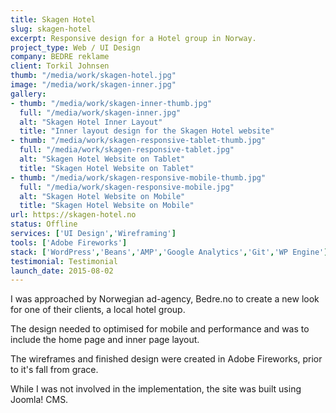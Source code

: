 ```yaml
---
title: Skagen Hotel
slug: skagen-hotel
excerpt: Responsive design for a Hotel group in Norway.
project_type: Web / UI Design
company: BEDRE reklame
client: Torkil Johnsen
thumb: "/media/work/skagen-hotel.jpg"
image: "/media/work/skagen-inner.jpg"
gallery:
- thumb: "/media/work/skagen-inner-thumb.jpg"
  full: "/media/work/skagen-inner.jpg"
  alt: "Skagen Hotel Inner Layout"
  title: "Inner layout design for the Skagen Hotel website"
- thumb: "/media/work/skagen-responsive-tablet-thumb.jpg"
  full: "/media/work/skagen-responsive-tablet.jpg"
  alt: "Skagen Hotel Website on Tablet"
  title: "Skagen Hotel Website on Tablet"
- thumb: "/media/work/skagen-responsive-mobile-thumb.jpg"
  full: "/media/work/skagen-responsive-mobile.jpg"
  alt: "Skagen Hotel Website on Mobile"
  title: "Skagen Hotel Website on Mobile"
url: https://skagen-hotel.no
status: Offline
services: ['UI Design','Wireframing']
tools: ['Adobe Fireworks']
stack: ['WordPress','Beans','AMP','Google Analytics','Git','WP Engine']
testimonial: Testimonial
launch_date: 2015-08-02
---
```

I was approached by Norwegian ad-agency, Bedre.no to create a new look for one of their clients, a local hotel group.

The design needed to optimised for mobile and performance and was to include the home page and inner page layout.

The wireframes and finished design were created in Adobe Fireworks, prior to it's fall from grace.

While I was not involved in the implementation, the site was built using Joomla! CMS.